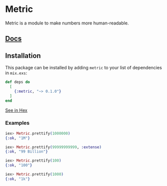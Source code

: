 # Metric

Metric is a module to make numbers more human-readable.

## [Docs](https://hexdocs.pm/metric)

## Installation

This package can be installed by adding `metric` to your list of dependencies in `mix.exs`:

```elixir
def deps do
  [
    {:metric, "~> 0.1.0"}
  ]
end
```
[See in Hex](https://hex.pm/packages/metric)

### Examples
```elixir
iex> Metric.prettify(1000000)
{:ok, "1M"}

iex> Metric.prettify(99999999999, :extense)
{:ok, "99 Billion"}

iex> Metric.prettify(100)
{:ok, "100"}

iex> Metric.prettify(1000)
{:ok, "1k"}
```

